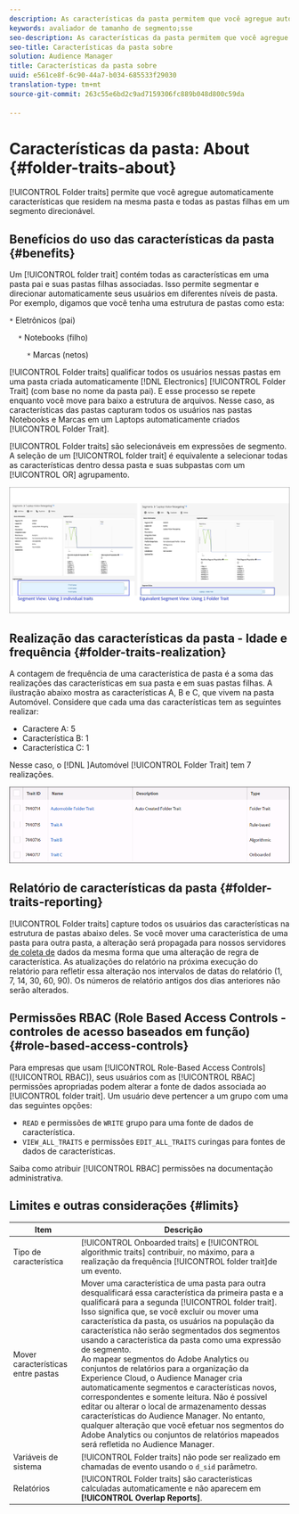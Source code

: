 ```yaml
---
description: As características da pasta permitem que você agregue automaticamente características que residem na mesma pasta e todas as pastas filhas em um segmento direcionável.
keywords: avaliador de tamanho de segmento;sse
seo-description: As características da pasta permitem que você agregue automaticamente características que residem na mesma pasta e todas as pastas filhas em um segmento direcionável.
seo-title: Características da pasta sobre
solution: Audience Manager
title: Características da pasta sobre
uuid: e561ce8f-6c90-44a7-b034-685533f29030
translation-type: tm+mt
source-git-commit: 263c55e6bd2c9ad7159306fc889b048d800c59da

---
```



#  Características da pasta: About {#folder-traits-about}

[!UICONTROL Folder traits] permite que você agregue automaticamente características que residem na mesma pasta e todas as pastas filhas em um segmento direcionável.

## Benefícios do uso das características da pasta {#benefits}

Um [!UICONTROL folder trait] contém todas as características em uma pasta pai e suas pastas filhas associadas. Isso permite segmentar e direcionar automaticamente seus usuários em diferentes níveis de pasta. Por exemplo, digamos que você tenha uma estrutura de pastas como esta:

`*` Eletrônicos (pai)

    `*` Notebooks (filho)

        `*` Marcas (netos)

[!UICONTROL Folder traits] qualificar todos os usuários nessas pastas em uma pasta criada automaticamente [!DNL Electronics] [!UICONTROL Folder Trait] (com base no nome da pasta pai). E esse processo se repete enquanto você move para baixo a estrutura de arquivos. Nesse caso, as características das pastas capturam todos os usuários nas pastas Notebooks e Marcas em um Laptops automaticamente criados [!UICONTROL Folder Trait].

[!UICONTROL Folder traits] são selecionáveis em expressões de segmento. A seleção de um [!UICONTROL folder trait] é equivalente a selecionar todas as características dentro dessa pasta e suas subpastas com um [!UICONTROL OR] agrupamento.

![](assets/folder-traits-compare-border.jpg)

## Realização das características da pasta - Idade e frequência {#folder-traits-realization}

A contagem de frequência de uma característica de pasta é a soma das realizações das características em sua pasta e em suas pastas filhas. A ilustração abaixo mostra as características A, B e C, que vivem na pasta Automóvel. Considere que cada uma das características tem as seguintes realizar:

* Caractere A: 5
* Característica B: 1
* Característica C: 1

Nesse caso, o [!DNL ]Automóvel [!UICONTROL Folder Trait] tem 7 realizações.

![](assets/folder_traits_rollup_border.png)

## Relatório de características da pasta {#folder-traits-reporting}

[!UICONTROL Folder traits] capture todos os usuários das características na estrutura de pastas abaixo deles. Se você mover uma característica de uma pasta para outra pasta, a alteração será propagada para nossos servidores [de coleta de](../../reference/system-components/components-data-collection.md) dados da mesma forma que uma alteração de regra de característica. As atualizações do relatório na próxima execução do relatório para refletir essa alteração nos intervalos de datas do relatório (1, 7, 14, 30, 60, 90). Os números de relatório antigos dos dias anteriores não serão alterados.

## Permissões RBAC (Role Based Access Controls - controles de acesso baseados em função) {#role-based-access-controls}

Para empresas que usam [!UICONTROL Role-Based Access Controls] ([!UICONTROL RBAC]), seus usuários com as [!UICONTROL RBAC] permissões apropriadas podem alterar a fonte de dados associada ao [!UICONTROL folder trait]. Um usuário deve pertencer a um grupo com uma das seguintes opções:

* `READ` e permissões de `WRITE` grupo para uma fonte de dados de característica.
* `VIEW_ALL_TRAITS` e permissões `EDIT_ALL_TRAITS` curingas para fontes de dados de características.

Saiba como atribuir [!UICONTROL RBAC] permissões na documentação [](../../features/administration/administration-overview.md#create-group)administrativa.

## Limites e outras considerações {#limits}

| Item | Descrição |
|---|---|
| Tipo de característica | [!UICONTROL Onboarded traits] e [!UICONTROL algorithmic traits] contribuir, no máximo, para a realização da frequência [!UICONTROL folder trait]de um evento. |
| Mover características entre pastas | Mover uma característica de uma pasta para outra desqualificará essa característica da primeira pasta e a qualificará para a segunda [!UICONTROL folder trait]. Isso significa que, se você excluir ou mover uma característica da pasta, os usuários na população da característica não serão segmentados dos segmentos usando a característica da pasta como uma expressão de segmento. <br> Ao mapear segmentos do Adobe Analytics ou conjuntos de relatórios para a organização da Experience Cloud, o Audience Manager cria automaticamente segmentos e características novos, correspondentes e somente leitura. Não é possível editar ou alterar o local de armazenamento dessas características do Audience Manager. No entanto, qualquer alteração que você efetuar nos segmentos do Adobe Analytics ou conjuntos de relatórios mapeados será refletida no Audience Manager. |
| Variáveis de sistema | [!UICONTROL Folder traits] não pode ser realizado em chamadas de evento usando o `d_sid` parâmetro. |
| Relatórios | [!UICONTROL Folder traits] são características calculadas automaticamente e não aparecem em **[!UICONTROL Overlap Reports]**. |